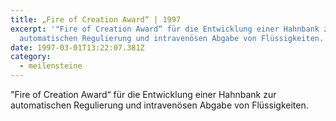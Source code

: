 ```yaml
---
title: „Fire of Creation Award“ | 1997
excerpt: '"Fire of Creation Award“ für die Entwicklung einer Hahnbank zur
  automatischen Regulierung und intravenösen Abgabe von Flüssigkeiten.'
date: 1997-03-01T13:22:07.381Z
category: 
  - meilensteine
---
```

"Fire of Creation Award“ für die Entwicklung einer Hahnbank zur automatischen Regulierung und intravenösen Abgabe von Flüssigkeiten.
